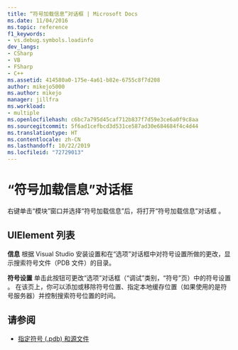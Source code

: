 ```yaml
---
title: “符号加载信息”对话框 | Microsoft Docs
ms.date: 11/04/2016
ms.topic: reference
f1_keywords:
- vs.debug.symbols.loadinfo
dev_langs:
- CSharp
- VB
- FSharp
- C++
ms.assetid: 414580a0-175e-4a61-b82e-6755c8f7d208
author: mikejo5000
ms.author: mikejo
manager: jillfra
ms.workload:
- multiple
ms.openlocfilehash: c6bc7a795d45caf712b837f7d59e3ce6a0f9c8aa
ms.sourcegitcommit: 5f6ad1cefbcd3d531ce587ad30e684684f4c4d44
ms.translationtype: HT
ms.contentlocale: zh-CN
ms.lasthandoff: 10/22/2019
ms.locfileid: "72729013"
---
```

# <a name="symbol-load-information-dialog-box"></a>“符号加载信息”对话框
右键单击“模块”窗口并选择“符号加载信息”后，将打开“符号加载信息”对话框  。

## <a name="uielement-list"></a>UIElement 列表
 **信息** 根据 Visual Studio 安装设置和在“选项”对话框中对符号设置所做的更改，显示搜索符号文件（PDB 文件）的目录。

 **符号设置** 单击此按钮可更改“选项”对话框（“调试”类别，“符号”页）中的符号设置  。 在该页上，你可以添加或移除符号位置、指定本地缓存位置（如果使用的是符号服务器）并控制搜索符号位置的时间。

## <a name="see-also"></a>请参阅
- [指定符号 (.pdb) 和源文件](../debugger/specify-symbol-dot-pdb-and-source-files-in-the-visual-studio-debugger.md)